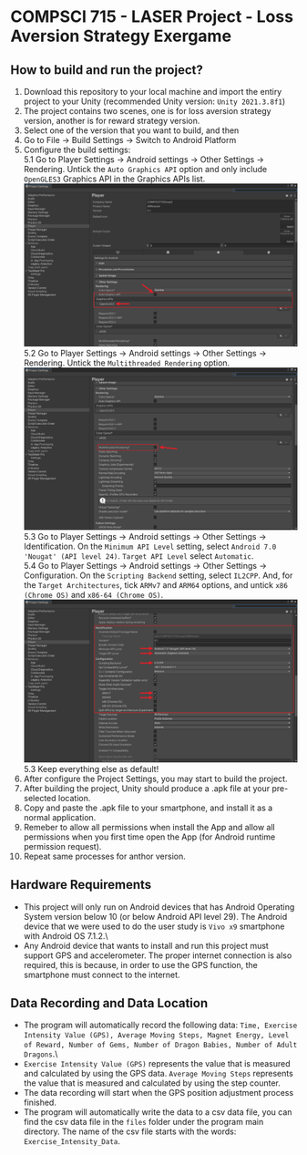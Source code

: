 # COMPSCI 715 - LASER Project - Loss Aversion Strategy Exergame

## How to build and run the project?
1. Download this repository to your local machine and import the entiry project to your Unity (recommended Unity version: `Unity 2021.3.8f1`)
2. The project contains two scenes, one is for loss aversion strategy version, another is for reward strategy version.
3. Select one of the version that you want to build, and then
4. Go to File -> Build Settings -> Switch to Android Platform
5. Configure the build settings:\
5.1 Go to Player Settings -> Android settings -> Other Settings -> Rendering. Untick the `Auto Graphics API` option and only include `OpenGLES3` Graphics API in the Graphics APIs list.
![Auto Graphics API](/Screenshots/Auto-Graphics-API.png "Auto Graphics API")\
5.2 Go to Player Settings -> Android settings -> Other Settings -> Rendering. Untick the `Multithreaded Rendering` option.
![Multithreaded Rendering](/Screenshots/Multithreaded-rendering.png "Multithreaded Rendering")\
5.3 Go to Player Settings -> Android settings -> Other Settings -> Identification. On the `Minimum API Level` setting, select `Android 7.0 'Nougat' (API level 24)`. `Target API Level` select `Automatic`.\
5.4 Go to Player Settings -> Android settings -> Other Settings -> Configuration. On the `Scripting Backend` setting, select `IL2CPP`. And, for the `Target Architectures`, tick `ARMv7` and `ARM64` options, and untick `x86 (Chrome OS)` and `x86-64 (Chrome OS)`.
![Identification-and-Configuration](/Screenshots/Identification-and-Configuration.png "Identification-and-Configuration")
5.3 Keep everything else as default!
6. After configure the Project Settings, you may start to build the project.
7. After building the project, Unity should produce a .apk file at your pre-selected location.
8. Copy and paste the .apk file to your smartphone, and install it as a normal application.
9. Remeber to allow all permissions when install the App and allow all permissions when you first time open the App (for Android runtime permission request).
10. Repeat same processes for anthor version.

## Hardware Requirements
* This project will only run on Android devices that has Android Operating System version  below 10 (or below Android API level 29). The Android device that we were used to do the user study is `Vivo x9` smartphone with Android OS 7.1.2.\
* Any Android device that wants to install and run this project must support GPS and accelerometer. The proper internet connection is also required, this is because, in order to use the GPS function, the smartphone must connect to the internet.

## Data Recording and Data Location
* The program will automatically record the following data: `Time, Exercise Intensity Value (GPS), Average Moving Steps, Magnet Energy, Level of Reward, Number of Gems, Number of Dragon Babies, Number of Adult Dragons`.\
* `Exercise Intensity Value (GPS)` represents the value that is measured and calculated by using the GPS data. `Average Moving Steps` represents the value that is measured and calculated by using the step counter.
* The data recording will start when the GPS position adjustment process finished.
* The program will automatically write the data to a csv data file, you can find the csv data file in the `files` folder under the program main directory. The name of the csv file starts with the words: `Exercise_Intensity_Data`.
